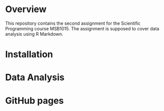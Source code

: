 # Overview
This repository contains the second assignment for the Scientific Programming course MSB1015. The assignment is supposed to cover data analysis using R Markdown. 

# Installation

# Data Analysis

# GitHub pages
